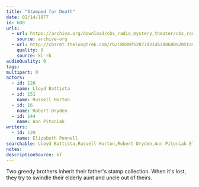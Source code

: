 ```yaml
---
title: "Stamped for Death"
date: 02/14/1977
id: 600
urls: 
  - url: https://archive.org/download/cbs_radio_mystery_theater/cbs_radio_mystery_theater-0551-0600.zip/cbs_radio_mystery_theater-0551-0600%2Fcbsrmt_0600_stamped_for_death_.mp3
    source: archive-org
  - url: http://cbsrmt.thelongtrek.com/rb/CBSRMT%20770214%200600%20Stamped%20for%20Death_wbbm_rb%20fadesinandout.mp3
    quality: 0
    source: kl-rb
audioQuality: 0
tags: 
multipart: 0
actors:  
  - id: 126
    name: Lloyd Battista  
  - id: 151
    name: Russell Horton  
  - id: 16
    name: Robert Dryden  
  - id: 144
    name: Ann Pitoniak
writers:  
  - id: 139
    name: Elizabeth Pennell
searchable: Lloyd Battista,Russell Horton,Robert Dryden,Ann Pitoniak Elizabeth Pennell
notes: 
descriptionSource: kf
---
```

Two greedy brothers inherit their father's stamp collection. When it's lost, they try to swindle their elderly aunt and uncle out of theirs.
